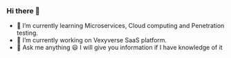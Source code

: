 ### Hi there 👋
- 🌱 I’m currently learning Microservices, Cloud computing and Penetration testing.
- 🔭 I’m currently working on Vexyverse SaaS platform.
- 💬 Ask me anything 😃 I will give you information if I have knowledge of it
<!--
**Abdulrahmanelheyb/abdulrahmanelheyb** is a ✨ _special_ ✨ repository because its `README.md` (this file) appears on your GitHub profile.

Here are some ideas to get you started:

- 🔭 I’m currently working on ...
- 🌱 I’m currently learning ...
- 👯 I’m looking to collaborate on ...
- 🤔 I’m looking for help with ...
- 💬 Ask me about ...
- 📫 How to reach me: ...
- 😄 Pronouns: ...
- ⚡ Fun fact: ...
-->
